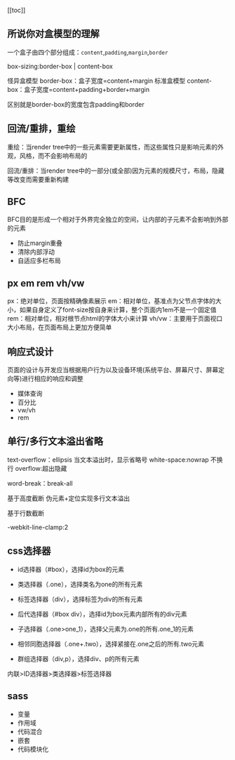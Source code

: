 [[toc]]

## 所说你对盒模型的理解

一个盒子由四个部分组成：`content`,`padding`,`margin`,`border`

box-sizing:border-box | content-box

怪异盒模型
border-box：盒子宽度=content+margin
标准盒模型
content-box：盒子宽度=content+padding+border+margin

区别就是border-box的宽度包含padding和border

## 回流/重排，重绘

重绘：当render tree中的一些元素需要更新属性，而这些属性只是影响元素的外观，风格，而不会影响布局的

回流/重排：当render tree中的一部分(或全部)因为元素的规模尺寸，布局，隐藏等改变而需要重新构建

## BFC

BFC目的是形成一个相对于外界完全独立的空间，让内部的子元素不会影响到外部的元素

- 防止margin重叠
- 清除内部浮动
- 自适应多栏布局

## px em rem vh/vw

px：绝对单位，页面按精确像素展示
em：相对单位，基准点为父节点字体的大小，如果自身定义了font-size按自身来计算，整个页面内1em不是一个固定值
rem：相对单位，相对根节点html的字体大小来计算
vh/vw：主要用于页面视口大小布局，在页面布局上更加方便简单

## 响应式设计

页面的设计与开发应当根据用户行为以及设备环境(系统平台、屏幕尺寸、屏幕定向等)进行相应的响应和调整

- 媒体查询
- 百分比
- vw/vh
- rem

## 单行/多行文本溢出省略

text-overflow：ellipsis 当文本溢出时，显示省略号
white-space:nowrap 不换行
overflow:超出隐藏

word-break：break-all

基于高度截断
伪元素+定位实现多行文本溢出

基于行数截断

-webkit-line-clamp:2

## css选择器

- id选择器（#box），选择id为box的元素

- 类选择器（.one），选择类名为one的所有元素

- 标签选择器（div），选择标签为div的所有元素

- 后代选择器（#box div），选择id为box元素内部所有的div元素

- 子选择器（.one>one_1），选择父元素为.one的所有.one_1的元素

- 相邻同胞选择器（.one+.two），选择紧接在.one之后的所有.two元素

- 群组选择器（div,p），选择div、p的所有元素

内联>ID选择器>类选择器>标签选择器

## sass

- 变量
- 作用域
- 代码混合
- 嵌套
- 代码模块化


